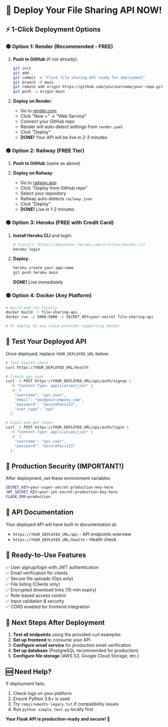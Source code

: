 # 🚀 Deploy Your File Sharing API NOW!

## ⚡ 1-Click Deployment Options

### 🟢 Option 1: Render (Recommended - FREE)

1. **Push to GitHub** (if not already):
   ```bash
   git init
   git add .
   git commit -m "Flask file sharing API ready for deployment"
   git branch -M main
   git remote add origin https://github.com/yourusername/your-repo.git
   git push -u origin main
   ```

2. **Deploy on Render**:
   - Go to [render.com](https://render.com)
   - Click "New +" → "Web Service"
   - Connect your GitHub repo
   - Render will auto-detect settings from `render.yaml`
   - Click "Deploy"
   - **DONE!** Your API will be live in 2-3 minutes

### 🟢 Option 2: Railway (FREE Tier)

1. **Push to GitHub** (same as above)

2. **Deploy on Railway**:
   - Go to [railway.app](https://railway.app)
   - Click "Deploy from GitHub repo"
   - Select your repository
   - Railway auto-detects `railway.json`
   - Click "Deploy"
   - **DONE!** Live in 1-2 minutes

### 🟢 Option 3: Heroku (FREE with Credit Card)

1. **Install Heroku CLI** and login:
   ```bash
   # Install: https://devcenter.heroku.com/articles/heroku-cli
   heroku login
   ```

2. **Deploy**:
   ```bash
   heroku create your-app-name
   git push heroku main
   ```
   **DONE!** Live immediately

### 🟢 Option 4: Docker (Any Platform)

```bash
# Build and run locally
docker build -t file-sharing-api .
docker run -p 5000:5000 -e SECRET_KEY=your-secret file-sharing-api

# Or deploy to any cloud provider supporting Docker
```

## 🧪 Test Your Deployed API

Once deployed, replace `YOUR_DEPLOYED_URL` below:

```bash
# Test health check
curl https://YOUR_DEPLOYED_URL/health

# Create ops user
curl -X POST https://YOUR_DEPLOYED_URL/api/auth/signup \
  -H "Content-Type: application/json" \
  -d '{
    "username": "ops_user",
    "email": "ops@yourcompany.com", 
    "password": "SecurePass123",
    "user_type": "ops"
  }'

# Login and get token
curl -X POST https://YOUR_DEPLOYED_URL/api/auth/login \
  -H "Content-Type: application/json" \
  -d '{
    "username": "ops_user",
    "password": "SecurePass123"
  }'
```

## 🔐 Production Security (IMPORTANT!)

After deployment, set these environment variables:

```bash
SECRET_KEY=your-super-secret-production-key-here
JWT_SECRET_KEY=your-jwt-secret-production-key-here
FLASK_ENV=production
```

## 📱 API Documentation

Your deployed API will have built-in documentation at:
- `https://YOUR_DEPLOYED_URL/api` - API endpoints overview
- `https://YOUR_DEPLOYED_URL/health` - Health check

## 🎯 Ready-to-Use Features

✅ User signup/login with JWT authentication  
✅ Email verification for clients  
✅ Secure file uploads (Ops only)  
✅ File listing (Clients only)  
✅ Encrypted download links (10-min expiry)  
✅ Role-based access control  
✅ Input validation & security  
✅ CORS enabled for frontend integration  

## 🚀 Next Steps After Deployment

1. **Test all endpoints** using the provided curl examples
2. **Set up frontend** to consume your API
3. **Configure email service** for production email verification
4. **Set up database** (PostgreSQL recommended for production)
5. **Configure file storage** (AWS S3, Google Cloud Storage, etc.)

## 🆘 Need Help?

If deployment fails:
1. Check logs on your platform
2. Ensure Python 3.8+ is used
3. Try `requirements-legacy.txt` if compatibility issues
4. Run `python simple_test.py` locally first

**Your Flask API is production-ready and secure! 🎉**